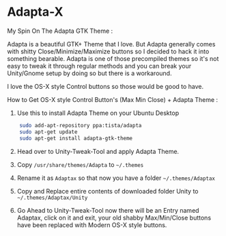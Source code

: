 # Adapta-X
My Spin On The Adapta GTK Theme :

Adapta is a beautiful GTK+ Theme that I love. But Adapta generally comes with shitty Close/Minimize/Maximize buttons so I decided to hack it into something bearable. Adapta is one of those precompiled themes so it's not easy to tweak it through regular methods and you can break your Unity/Gnome setup by doing so but there is a workaround.

I love the OS-X style Control buttons so those would be good to have.

How to Get OS-X style Control Button's (Max Min Close) + Adapta Theme :

1) Use this to install Adapta Theme on your Ubuntu Desktop
```Bash
    sudo add-apt-repository ppa:tista/adapta
    sudo apt-get update
    sudo apt-get install adapta-gtk-theme
```

2) Head over to Unity-Tweak-Tool and apply Adapta Theme.

3) Copy `/usr/share/themes/Adapta` to `~/.themes`

4) Rename it as `Adaptax` so that now you have a folder `~/.themes/Adaptax`

5) Copy and Replace entire contents of downloaded folder Unity to `~/.themes/Adaptax/Unity`

6) Go Ahead to Unity-Tweak-Tool now there will be an Entry named Adaptax, click on it and exit, your old shabby Max/Min/Close buttons have been replaced with Modern OS-X style buttons.
